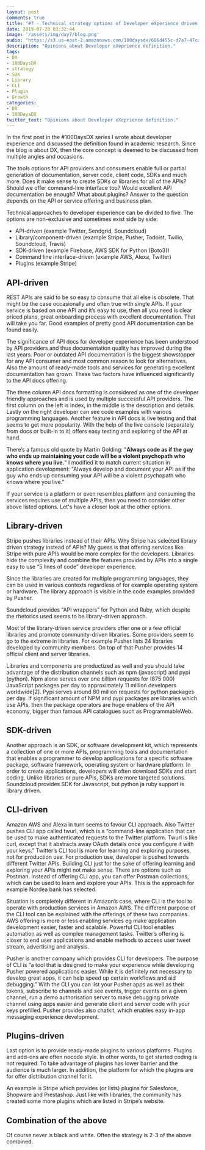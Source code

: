 ```yaml
---
layout: post
comments: true
title: "#7 - Technical strategy options of Developer eXperience driven growth"
date: 2019-07-20 03:32:44
image: '/assets/img/day7/blog.png'
audio: "https://s3.us-east-2.amazonaws.com/100daysdx/606d455c-d7a7-47ca-860a-529d66948f6e.mp3"
description: "Opinions about Developer eXeprience definition."
tags:
- DX 
- 100DaysDX
- strategy 
- SDK
- Library
- CLI
- Plugin
- Growth
categories:
- DX
- 100DaysDX
twitter_text: "Opinions about Developer eXeprience definition."
---
```


In the first post in the #100DaysDX series I wrote about developer experience and discussed the definition found in academic research. Since the blog is about DX, then the core concept is deemed to be discussed from multiple angles and occasions.

The tools options for API providers and consumers enable full or partial generation of documentation, server code, client code, SDKs and much more. Does it make sense to create SDKs or libraries for all of the APIs? Should we offer command-line interface too? Would excellent API documentation be enough? What about plugins? Answer to the question depends on the API or service offering and business plan.

Technical approaches to developer experience can be divided to five. The options are non-exclusive and sometimes exist side by side:

- API-driven (example Twitter, Sendgrid, Soundcloud)
- Library/component-driven (example Stripe, Pusher, Todoist, Twilio, Soundcloud, Travis)
- SDK-driven (example Firebase, AWS SDK for Python (Boto3))
- Command line interface-driven (example AWS, Alexa, Twitter)
- Plugins (example Stripe)

## API-driven

REST APIs are said to be so easy to consume that all else is obsolete. That might be the case occasionally and often true with single APIs. If your service is based on one API and it’s easy to use, then all you need is clear priced plans, great onboarding process with excellent documentation. That will take you far. Good examples of pretty good API documentation can be found easily.

The significance of API docs for developer experience has been understood by API providers and thus documentation quality has improved during the last years. Poor or outdated API documentation is the biggest showstopper for any API consumer and most common reason to look for alternatives. Also the amount of ready-made tools and services for generating excellent documentation has grown. These two factors have influenced significantly to the API docs offering.

The three column API docs formatting is considered as one of the developer friendly approaches and is used by multiple successful API providers. The first column on the left is index, in the middle is the description and details. Lastly on the right developer can see code examples with various programming languages. Another feature in API docs is live testing and that seems to get more popularity. With the help of the live console (separately from docs or built-in to it) offers easy testing and exploring of the API at hand.

There’s a famous old quote by Martin Golding: "**Always code as if the guy who ends up maintaining your code will be a violent psychopath who knows where you live.**" I modified it to match current situation in application development: "Always develop and document your API as if the guy who ends up consuming your API will be a violent psychopath who knows where you live."

If your service is a platform or even resembles platform and consuming the services requires use of multiple APIs, then you need to consider other above listed options. Let's have a closer look at the other options.

## Library-driven

Stripe pushes libraries instead of their APIs. Why Stripe has selected library driven strategy instead of APIs? My guess is that offering services like Stripe with pure APIs would be more complex for the developers. Libraries hide the complexity and combine the features provided by APIs into a single easy to use “5 lines of code” developer experience.

Since the libraries are created for multiple programming languages, they can be used in various contexts regardless of for example operating system or hardware. The library approach is visible in the code examples provided by Pusher.

Soundcloud provides “API wrappers” for Python and Ruby, which despite the rhetorics used seems to be library-driven approach.

Most of the library-driven service providers offer one or a few official libraries and promote community-driven libraries. Some providers seem to go to the extreme in libraries. For example Pusher lists 24  libraries developed by community members. On top of that Pusher provides 14 official client and server libraries.

Libraries and components are productized as well and you should take advantage of the distribution channels such as npm (javascript) and pypi (python). Npm alone serves over one billion requests for (875 000) JavaScript packages per day to approximately 11 million developers worldwide[2]. Pypi serves around 80 million requests for python packages per day. If significant amount of NPM and pypi packages are libraries which use APIs, then the package operators are huge enablers of the API economy, bigger than famous API catalogues such as ProgrammableWeb.

## SDK-driven

Another approach is an SDK, or software development kit, which represents a collection of one or more APIs, programming tools and documentation that enables a programmer to develop applications for a specific software package, software framework, operating system or hardware platform. In order to create applications, developers will often download SDKs and start coding. Unlike libraries or pure APIs, SDKs are more targeted solutions. Soundcloud provides SDK for Javascript, but python ja ruby support is library driven.

## CLI-driven

Amazon AWS and Alexa in turn seems to favour CLI approach. Also Twitter pushes CLI app called twurl, which is a “command-line application that can be used to make authenticated requests to the Twitter platform. Twurl is like curl, except that it abstracts away OAuth details once you configure it with your keys.” Twitter’s CLI tool is more for learning and exploring purposes, not for production use. For production use, developer is pushed towards different Twitter APIs. Building CLI just for the sake of offering learning and exploring your APIs might not make sense. There are options such as Postman. Instead of offering CLI app, you can offer Postman collections, which can be used to learn and explore your APIs. This is the approach for example Nordea bank has selected. 

Situation is completely different in Amazon’s case, where CLI is the tool to operate with production services in Amazon AWS. The different purpose of the CLI tool can be explained with the offerings of these two companies. AWS offering is more or less enabling services eg make application development easier, faster and scalable. Powerful CLI tool enables automation as well as complex management tasks.  Twitter’s offering is closer to end user applications and enable methods to access user tweet stream, advertising and analysis.

Pusher is another company which provides CLI for developers. The purpose of CLI is “a tool that is designed to make your experience while developing Pusher powered applications easier. While it is definitely not necessary to develop great apps, it can help speed up certain workflows and aid debugging.” With the CLI you can list your Pusher apps as well as their tokens, subscribe to channels and see events, trigger events on a given channel, run a demo authorisation server to make debugging private channel using apps easier and generate client and server code with your keys prefilled. Pusher provides also chatkit, which enables easy in-app messaging experience development. 

## Plugins-driven

Last option is to provide ready-made plugins to various platforms. Plugins and add-ons are often nocode style. In other words, to get started coding is not required. To take advantage of plugins has lower barrier and the audience is much larger. In addition, the platform for which the plugins are for offer distribution channel for it.

An example is Stripe which provides (or lists) plugins for Salesforce, Shopware and Prestashop. Just like with libraries, the community has created some more plugins which are listed in Stripe’s website. 

## Combination of the above

Of course never is black and white. Often the strategy is 2-3 of the above combined.

